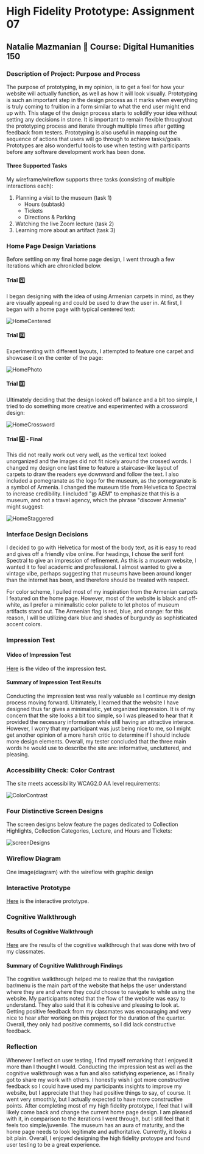 # High Fidelity Prototype: Assignment 07
## Natalie Mazmanian :book: Course: Digital Humanities 150 

### Description of Project: Purpose and Process
The purpose of prototyping, in my opinion, is to get a feel for how your website will actually function, as well as how it will look visually. Prototyping is such an important step in the design process as it marks when everything is truly coming to fruition in a form similar to what the end user might end up with. This stage of the design process starts to solidify your idea without setting any decisions in stone. It is important to remain flexible throughout the prototyping process and iterate through multiple times after getting feedback from testers.  Prototyping is also useful in mapping out the sequence of actions that users will go through to achieve tasks/goals.  Prototypes are also wonderful tools to use when testing with participants before any software development work has been done.

#### Three Supported Tasks
My wireframe/wireflow supports three tasks (consisting of multiple interactions each): 
1. Planning a visit to the museum (task 1)
    * Hours (subtask)
    * Tickets
    * Directions & Parking
2. Watching the live Zoom lecture (task 2)
3. Learning more about an artifact (task 3)

### Home Page Design Variations

Before settling on my final home page design, I went through a few iterations which are chronicled below.

#### Trial :one:

I began designing with the idea of using Armenian carpets in mind, as they are visually appealing and could be used to draw the user in. At first, I began with a home page with typical centered text:

![HomeCentered](https://github.com/mysticaltofu/DH150-NATALIEMAZMANIAN/blob/main/HomeCentered.png)

#### Trial :two:

Experimenting with different layouts, I attempted to feature one carpet and showcase it on the center of the page:

![HomePhoto](https://github.com/mysticaltofu/DH150-NATALIEMAZMANIAN/blob/main/HomePhoto.png)

#### Trial :three:

Ultimately deciding that the design looked off balance and a bit too simple, I tried to do something more creative and experimented with a crossword design:

![HomeCrossword](https://github.com/mysticaltofu/DH150-NATALIEMAZMANIAN/blob/main/HomeCrossword.png)

#### Trial :four: - Final

This did not really work out very well, as the vertical text looked unorganized and the images did not fit nicely around the crossed words. I changed my design one last time to feature a staircase-like layout of carpets to draw the readers eye downward and follow the text. I also included a pomegranate as the logo for the museum, as the pomegranate is a symbol of Armenia. I changed the museum title from Helvetica to Spectral to increase credibility. I included "@ AEM" to emphasize that this is a museum, and not a travel agency, which the phrase "discover Armenia" might suggest:

![HomeStaggered](https://github.com/mysticaltofu/DH150-NATALIEMAZMANIAN/blob/main/HomeStaggered.png)

### Interface Design Decisions

I decided to go with Helvetica for most of the body text, as it is easy to read and gives off a friendly vibe online. For headings, I chose the serif font Spectral to give an impression of refinement. As this is a museum website, I wanted it to feel academic and professional. I almost wanted to give a vintage vibe, perhaps suggesting that museums have been around longer than the internet has been, and therefore should be treated with respect.

For color scheme, I pulled most of my inspiration from the Armenian carpets I featured on the home page. However, most of the website is black and off-white, as I prefer a minimalistic color pallete to let photos of museum artifacts stand out. The Armenian flag is red, blue, and orange: for this reason, I will be utilizing dark blue and shades of burgundy as sophisticated accent colors.

### Impression Test

#### Video of Impression Test
[Here](https://drive.google.com/file/d/1AMr0NXTQpDUg_TLa4mrv2Nnvsce5Rgsi/view?usp=sharing) is the video of the impression test.

#### Summary of Impression Test Results
Conducting the impression test was really valuable as I continue my design process moving forward. Ultimately, I learned that the website I have designed thus far gives a minimalistic, yet organized impression. It is of my concern that the site looks a bit too simple, so I was pleased to hear that it provided the necessary information while still having an attractive interace. However, I worry that my participant was just being nice to me, so I might get another opinion of a more harsh critic to determine if I should include more design elements. Overall, my tester concluded that the three main words he would use to describe the site are: informative, uncluttered, and pleasing.

### Accessibility Check: Color Contrast

The site meets accessibility WCAG2.0 AA level requirements:

![ColorContrast](https://github.com/mysticaltofu/DH150-NATALIEMAZMANIAN/blob/main/colorContrast.png)

### Four Distinctive Screen Designs

The screen designs below feature the pages dedicated to Collection Highlights, Collection Categories, Lecture, and Hours and Tickets: 

![screenDesigns](https://github.com/mysticaltofu/DH150-NATALIEMAZMANIAN/blob/main/ScreenDesigns.png)

### Wireflow Diagram
One image(diagram) with the wireflow with graphic design 

### Interactive Prototype
[Here](https://www.figma.com/proto/OS0a1fEZjVzmyNJ8YxQWeY/AEM-Shared?node-id=6%3A27&viewport=354%2C-776%2C0.35040798783302307&scaling=scale-down) is the interactive prototype.

### Cognitive Walkthrough
#### Results of Cognitive Walkthrough
[Here](https://docs.google.com/document/d/1WLbZ9mQWy3U9Ml3M-LVmMtyzhwAxJE89f64EDea4VBc/edit?usp=sharing) are the results of the cognitive walkthrough that was done with two of my classmates.

#### Summary of Cognitive Walkthrough Findings
The cognitive walkthrough helped me to realize that the navigation bar/menu is the main part of the website that helps the user understand where they are and where they could choose to navigate to while using the website. My participants noted that the flow of the website was easy to understand. They also said that it is cohesive and pleasing to look at. Getting positive feedback from my classmates was encouraging and very nice to hear after working on this project for the duration of the quarter. Overall, they only had positive comments, so I did lack constructive feedback.

### Reflection
Whenever I reflect on user testing, I find myself remarking that I enjoyed it more than I thought I would. Conducting the impression test as well as the cognitive walkthrough was a fun and also satisfying experience, as I finally got to share my work with others. I honestly wish I got more constructive feedback so I could have used my participants insights to improve my website, but I appreciate that they had positive things to say, of course. It went very smoothly, but I actually expected to have more constructive points. After completing most of my high fidelity prototype, I feel that I will likely come back and change the current home page design. I am pleased with it, in comparison to the iterations I went through, but I still feel that it feels too simple/juvenile. The museum has an aura of maturity, and the home page needs to look legitimate and authoritative. Currently, it looks a bit plain. Overall, I enjoyed designing the high fidelity protoype and found user testing to be a great experience.

